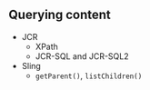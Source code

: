 ## Querying content

* JCR
  * XPath
  * JCR-SQL and JCR-SQL2
* Sling
  * `getParent()`, `listChildren()`
